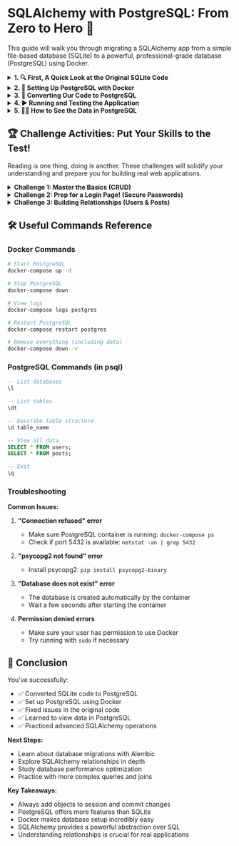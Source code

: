 # SQLAlchemy with PostgreSQL: From Zero to Hero 🦸

This guide will walk you through migrating a SQLAlchemy app from a simple file-based database (SQLite) to a powerful, professional-grade database (PostgreSQL) using Docker.

<details>
<summary><b>1. 🔍 First, A Quick Look at the Original SQLite Code</b></summary>

Before we change anything, let's understand what we're starting with. This is like looking at the blueprints before we start renovating.

```python
# The Original Code
from sqlalchemy import Column, Sequence ,Integer, String, ForeignKey, create_engine
from sqlalchemy.orm import sessionmaker, relationship, declarative_base

engine = create_engine('sqlite:///orm.db', echo=True)

Session = sessionmaker(bind=engine)
session = Session()

Base = declarative_base()

class User(Base):
    __tablename__ = 'users'
    id = Column(Integer, Sequence('user_id_seq'), primary_key=True)
    name = Column(String(50))
    email = Column(String(50), unique=True)

Base.metadata.create_all(engine)

user1 = User(name='John Doe', email='john.doe@example.com')
user2 = User(name='Jane Smith', email='jane.smith@example.com')

user = session.query(User).filter_by(name='John Doe').first()
print(user.name)

session.delete(user)
session.commit()
```

<details>
<summary><b>🕵️‍♂️ My Code Review: What's Wrong Here?</b></summary>

This code has a few bugs. It's like trying to have a conversation with someone but forgetting to actually speak.

**What it thinks it does:** Creates a database, defines a User table, adds two users, finds one, and then deletes it.

**What it actually does:**

1. Creates a database file (orm.db) and a users table. ✅
2. Creates two User objects in Python's memory... but never tells the database about them. It's like writing a shopping list but leaving it on the kitchen counter.
3. Tries to find 'John Doe' in the database. The database says, "Who?" because John was never saved. This will return `None`.
4. Tries to delete `None`, which will cause the program to crash with an error. 💥

**Key Takeaway:** With SQLAlchemy, you have to explicitly tell the session what to save. Think of the session as a "staging area" for your database changes. You `add()` things to the stage, and then `commit()` to make them permanent.

</details>
</details>

<details>
<summary><b>2. 🐳 Setting Up PostgreSQL with Docker</b></summary>

We need a PostgreSQL server. Instead of a complicated local installation, we'll use Docker to run it in a container. It's like having a pre-configured "database in a box."

Docker Compose is our instruction manual for this box. It tells Docker exactly what we need.

Here's our `docker-compose.yml` file:

```yaml
version: '3.8'

services:
  postgres:
    image: postgres:15
    container_name: sqlalchemy_postgres
    environment:
      POSTGRES_DB: orm_db
      POSTGRES_USER: postgres
      POSTGRES_PASSWORD: password
    ports:
      - "5432:5432"
    volumes:
      - postgres_data:/var/lib/postgresql/data
    restart: unless-stopped

volumes:
  postgres_data:
```

<details>
<summary><b>🤔 What do these lines even mean? (Line-by-line breakdown)</b></summary>

- `version: '3.8'`: Just the file format version.
- `services:`: The list of containers we want to run. We only have one: postgres.
- `image: postgres:15`: Use the official PostgreSQL version 15 image from Docker Hub.
- `container_name: sqlalchemy_postgres`: A friendly name for our container so we can easily find it.
- `environment:`: This is super important. It sets up the database inside the container.
  - `POSTGRES_DB: orm_db`: Creates a database named orm_db for us.
  - `POSTGRES_USER: postgres`: Creates a user named postgres.
  - `POSTGRES_PASSWORD: password`: Sets the password for that user. (Note: Use a real password in a real project!)
- `ports: - "5432:5432"`: This connects the container's port to our computer's port. It lets our Python script (on our machine) talk to the database (in the container).
- `volumes: - postgres_data:/var/lib/postgresql/data`: This is magic ✨. It saves the database data to our machine. If you stop and restart the container, your data will still be there!

</details>

**How to Start the Database:**

1. ✅ Make sure Docker is running.
2. 💻 Open your terminal and navigate to your project folder.
3. 🚀 Run this command to start the database in the background:
   ```bash
   docker-compose up -d
   ```
4. 👀 Verify it's running:
   ```bash
   docker ps
   ```
   You should see a container named `sqlalchemy_postgres`.

</details>

<details>
<summary><b>3. 🔧 Converting Our Code to PostgreSQL</b></summary>

Okay, database is running. Now let's update our Python code to talk to it.

**Step 1: Install the Connector 🔌**

SQLAlchemy needs a "translator" to speak PostgreSQL. This is a library called psycopg2.

Create a `requirements.txt` file:
```
sqlalchemy
psycopg2-binary
```

Then install it:
```bash
pip install -r requirements.txt
```

💡 **Pro-Tip:** The `-binary` part of `psycopg2-binary` means it comes with everything it needs, pre-compiled. This saves you a lot of installation headaches.

**Step 2: Update the Connection String 🔗**

This is the most important change. We need to tell SQLAlchemy the new address of our database.

**Old (SQLite):**
```python
engine = create_engine('sqlite:///orm.db')
```

**New (PostgreSQL):**
```python
# postgresql://username:password@host:port/database_name
DATABASE_URL = "postgresql://postgres:password@localhost:5432/orm_db"
engine = create_engine(DATABASE_URL, echo=True)
```

This new string perfectly matches the environment variables we set in our `docker-compose.yml` file.

**Step 3: The Complete, Fixed Script ✅**

Let's create a new file, `main_postgres.py`, with the correct connection string AND the fixes for the bugs we found earlier.

```python
# main_postgres.py
from sqlalchemy import create_engine, Column, Integer, String, Sequence
from sqlalchemy.orm import sessionmaker, declarative_base

# 1. NEW: Connect to our PostgreSQL database
DATABASE_URL = "postgresql://postgres:password@localhost:5432/orm_db"
engine = create_engine(DATABASE_URL, echo=True)

Session = sessionmaker(bind=engine)
session = Session()

Base = declarative_base()

class User(Base):
    __tablename__ = 'users'
    id = Column(Integer, Sequence('user_id_seq'), primary_key=True)
    name = Column(String(50))
    email = Column(String(50), unique=True)

# 2. This creates the 'users' table if it doesn't exist
Base.metadata.create_all(engine)

# Create user objects in memory
user1 = User(name='John Doe', email='john.doe@example.com')
user2 = User(name='Jane Smith', email='jane.smith@example.com')

# 3. FIX: Add the users to the session (staging area)
session.add(user1)
session.add(user2)

# 4. FIX: Commit them to the database (make it permanent!)
session.commit()
print("✅ Users added to the database!")

# Now let's try finding a user again
user_to_find = session.query(User).filter_by(name='John Doe').first()

if user_to_find:
    print(f"👀 Found user: {user_to_find.name}")
    
    # Let's practice deleting
    session.delete(user_to_find)
    session.commit()
    print(f"🗑️ User '{user_to_find.name}' has been deleted.")
else:
    print("❌ User not found!")

session.close()
```

</details>

<details>
<summary><b>4. ▶️ Running and Testing the Application</b></summary>

Time for the moment of truth!

1. Make sure your PostgreSQL container is still running (`docker ps`).
2. Run the Python script:
   ```bash
   python main_postgres.py
   ```

You should see a bunch of SQL commands fly by (that's `echo=True` working), followed by our print statements confirming that the user was added, found, and deleted. No more crashes!

</details>

<details>
<summary><b>5. 🕵️‍♀️ How to See the Data in PostgreSQL</b></summary>

You don't have to just trust the script. You can peek directly into the database!

1. Connect to the container's command line:
   ```bash
   docker exec -it sqlalchemy_postgres psql -U postgres -d orm_db
   ```

   This command says: "execute a command interactively (-it) in the sqlalchemy_postgres container. The command is psql (the PostgreSQL terminal), connecting as User postgres to database orm_db."

2. Once you're in, try these commands:
   - `\dt` - List all the tables. You should see users.
   - `\d users` - Describe the users table structure.
   - `SELECT * FROM users;` - Show all data in the table.
   - `\q` - Quit.

</details>

## 🏆 Challenge Activities: Put Your Skills to the Test!

Reading is one thing, doing is another. These challenges will solidify your understanding and prepare you for building real web applications.

<details>
<summary><b>Challenge 1: Master the Basics (CRUD)</b></summary>

🎯 **Goal:** Get comfortable with the four fundamental database operations: Create, Read, Update, and Delete.

🤔 **Why this matters:** Literally every dynamic website or application in the world is built on these four operations. This is the foundation for everything.

🛠️ **Your Task:** Add the following code to the end of `main_postgres.py` (before `session.close()`) and run it. Try to understand what each block is doing.

```python
print("\n--- Starting Challenge 1: CRUD Operations ---")

# 1. CREATE: Add multiple users at once using add_all()
print("\n[C]reating 3 new users...")
new_users = [
    User(name='Alice Johnson', email='alice@example.com'),
    User(name='Bob Wilson', email='bob@example.com'),
    User(name='Charlie Brown', email='charlie@example.com')
]
session.add_all(new_users)
session.commit()
print(f"✅ Added {len(new_users)} new users!")

# 2. READ: Query for all users and users with specific criteria
print("\n[R]eading all users from the database...")
all_users = session.query(User).all()
print(f"Total users in database: {len(all_users)}")
for user in all_users:
    print(f"  - ID: {user.id}, Name: {user.name}, Email: {user.email}")

# Find users whose names contain 'o' (case-sensitive)
users_with_o = session.query(User).filter(User.name.contains('o')).all()
print(f"\nFound {len(users_with_o)} users with 'o' in their name:")
for user in users_with_o:
    print(f"  - {user.name}")

# 3. UPDATE: Find a user and change their email
print("\n[U]pdating Alice's email...")
alice = session.query(User).filter_by(name='Alice Johnson').first()
if alice:
    alice.email = 'alice.j.new@example.com'
    session.commit()
    print("✅ Alice's email has been updated! Check the database to confirm.")
else:
    print("❌ Could not find Alice to update.")

# 4. DELETE: Remove a user by their email
print("\n[D]eleting Bob...")
user_to_delete = session.query(User).filter_by(email='bob@example.com').first()
if user_to_delete:
    session.delete(user_to_delete)
    session.commit()
    print(f"✅ User '{user_to_delete.name}' deleted.")
else:
    print("❌ Could not find Bob to delete.")
```

</details>

<details>
<summary><b>Challenge 2: Prep for a Login Page! (Secure Passwords)</b></summary>

🎯 **Goal:** Modify our User model to handle passwords securely. This is a critical step before building any kind of login functionality.

🤔 **Why this matters:** You NEVER, EVER store passwords as plain text in a database. If the database is ever leaked, all your users' passwords would be exposed. We store a "hash"—a one-way encrypted version of the password. When a user tries to log in, we hash their submitted password and see if it matches the hash in the database.

🛠️ **Your Task:**

**Step 1: Install a Hashing Library**

Flask and many other frameworks use the Werkzeug library for security helpers. Let's install it.

```bash
pip install Werkzeug
```

**Step 2: Update the User Model**

We need to add a password_hash column and two helper methods to our class. Replace your existing User class with this one.

```python
from werkzeug.security import generate_password_hash, check_password_hash

class User(Base):
    __tablename__ = 'users'
    id = Column(Integer, Sequence('user_id_seq'), primary_key=True)
    name = Column(String(50))
    email = Column(String(50), unique=True, index=True) # Added index=True for faster lookups!
    password_hash = Column(String(128))

    def set_password(self, password):
        """Create a hashed password."""
        self.password_hash = generate_password_hash(password)

    def check_password(self, password):
        """Check a password against the hash."""
        return check_password_hash(self.password_hash, password)

    def __repr__(self):
        return f'<User {self.name}>'
```

⚠️ **SECURITY ALERT:** The `generate_password_hash` function does all the hard work of creating a secure, "salted" hash. `check_password_hash` knows how to compare a plain-text password to that hash.

**Step 3: Test the New Login Logic**

Now, let's write some code to simulate creating a user and then checking their password. Add this to a new test script or after your other code. Remember to run `Base.metadata.create_all(engine)` again to add the new column to your database table!

```python
print("\n--- Starting Challenge 2: Secure Password Test ---")

# First, let's clear out old users to avoid confusion
session.query(User).delete()
session.commit()
print("🧹 Cleared old users.")

# Create a new user with a password
test_user = User(name='Test User', email='test@user.com')
test_user.set_password('my-super-secret-password') # This calls our new method!
session.add(test_user)
session.commit()
print(f"✅ Created user '{test_user.name}' with a hashed password.")

# --- SIMULATE A LOGIN ATTEMPT ---
# Let's pretend a user typed their email and password into a form.

login_email = 'test@user.com'
login_password_correct = 'my-super-secret-password'
login_password_wrong = 'wrong-password'

# 1. Find the user by their unique email address
user_from_db = session.query(User).filter_by(email=login_email).first()

if user_from_db:
    print(f"\nFound user: {user_from_db.name}. Now checking password...")

    # 2. Check if the CORRECT password works
    if user_from_db.check_password(login_password_correct):
        print("✅ SUCCESS: Correct password accepted. User can log in!")
    else:
        print("❌ FAIL: Correct password was rejected. Something is wrong.")

    # 3. Check if the WRONG password is rejected
    if not user_from_db.check_password(login_password_wrong):
        print("✅ SUCCESS: Wrong password was correctly rejected.")
    else:
        print("❌ FAIL: Wrong password was accepted. Security breach!")
else:
    print(f"❌ Could not find user with email '{login_email}'.")
```

By completing this, you've written the core logic that powers almost every login form on the internet! You're ready to hook this up to a web framework like Flask.

</details>

<details>
<summary><b>Challenge 3: Building Relationships (Users &amp; Posts)</b></summary>

🎯 **Goal:** Create a second table, Post, and link it to the User table. This is a classic one-to-many relationship: one user can have many posts.

🤔 **Why this matters:** Data is rarely isolated. Users have posts, products have reviews, orders have items. Understanding relationships is how you model the real world in a database.

🛠️ **Your Task:** Add the Post class and update the User class to know about the relationship.

<details>
<summary><b>Click to see the code for the Models</b></summary>

```python
# Add these imports at the top of your file
from sqlalchemy import ForeignKey, DateTime
from sqlalchemy.orm import relationship
from datetime import datetime

# The new Post model
class Post(Base):
    __tablename__ = 'posts'
    id = Column(Integer, Sequence('post_id_seq'), primary_key=True)
    title = Column(String(200), nullable=False)
    content = Column(String(1000))
    created_at = Column(DateTime, default=datetime.utcnow)
    
    # This is the link! It says each post must belong to a user.
    user_id = Column(Integer, ForeignKey('users.id'))
    
    # This is the "magic" link for SQLAlchemy.
    # It lets us do `my_post.user` to get the User object.
    user = relationship("User", back_populates="posts")

# --- UPDATE YOUR USER CLASS ---
# You need to add the other side of the relationship
class User(Base):
    # ... (all the other columns: id, name, email, password_hash) ...
    
    # This tells SQLAlchemy that a User can have a list of posts.
    # It lets us do `my_user.posts` to get a list of their Post objects.
    posts = relationship("Post", back_populates="user", cascade="all, delete-orphan")
```

💡 **Pro-Tip:** The `cascade="all, delete-orphan"` part is super useful. It means if you delete a user, all of their posts will be automatically deleted too. This prevents "orphaned" posts from cluttering up your database.

</details>

<details>
<summary><b>Click to see the code for Testing the Relationship</b></summary>

Add this code to test it out. Don't forget to run `Base.metadata.create_all(engine)` one more time to create the new posts table!

```python
print("\n--- Starting Challenge 3: Relationships Test ---")

# Find our test user again
test_user = session.query(User).filter_by(email='test@user.com').first()

if test_user:
    # Create some posts for this user
    post1 = Post(title='My First Post', content='Hello World!', user=test_user)
    post2 = Post(title='SQLAlchemy is Fun', content='Relationships are powerful.', user=test_user)

    session.add_all([post1, post2])
    session.commit()
    print(f"✅ Added 2 posts for user '{test_user.name}'.")

    # Now, let's retrieve the user and see their posts!
    user_with_posts = session.query(User).filter_by(email='test@user.com').first()
    print(f"\n📚 Posts by {user_with_posts.name}:")
    for post in user_with_posts.posts:
        print(f"  - '{post.title}' (Created at: {post.created_at.strftime('%Y-%m-%d %H:%M')})")
else:
    print("❌ Cannot find test user to add posts to.")
```

</details>
</details>

## 🛠️ Useful Commands Reference

### Docker Commands
```bash
# Start PostgreSQL
docker-compose up -d

# Stop PostgreSQL
docker-compose down

# View logs
docker-compose logs postgres

# Restart PostgreSQL
docker-compose restart postgres

# Remove everything (including data)
docker-compose down -v
```

### PostgreSQL Commands (in psql)
```sql
-- List databases
\l

-- List tables
\dt

-- Describe table structure
\d table_name

-- View all data
SELECT * FROM users;
SELECT * FROM posts;

-- Exit
\q
```

### Troubleshooting

**Common Issues:**

1. **"Connection refused" error**
   - Make sure PostgreSQL container is running: `docker-compose ps`
   - Check if port 5432 is available: `netstat -an | grep 5432`

2. **"psycopg2 not found" error**
   - Install psycopg2: `pip install psycopg2-binary`

3. **"Database does not exist" error**
   - The database is created automatically by the container
   - Wait a few seconds after starting the container

4. **Permission denied errors**
   - Make sure your user has permission to use Docker
   - Try running with `sudo` if necessary

## 🎉 Conclusion

You've successfully:
- ✅ Converted SQLite code to PostgreSQL
- ✅ Set up PostgreSQL using Docker
- ✅ Fixed issues in the original code
- ✅ Learned to view data in PostgreSQL
- ✅ Practiced advanced SQLAlchemy operations

**Next Steps:**
- Learn about database migrations with Alembic
- Explore SQLAlchemy relationships in depth
- Study database performance optimization
- Practice with more complex queries and joins

**Key Takeaways:**
- Always add objects to session and commit changes
- PostgreSQL offers more features than SQLite
- Docker makes database setup incredibly easy
- SQLAlchemy provides a powerful abstraction over SQL
- Understanding relationships is crucial for real applications

